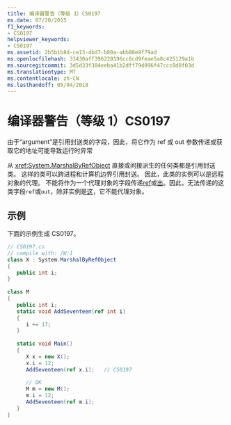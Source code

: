 ```yaml
---
title: 编译器警告（等级 1）CS0197
ms.date: 07/20/2015
f1_keywords:
- CS0197
helpviewer_keywords:
- CS0197
ms.assetid: 2b5b1b8d-ce13-4bd7-b80a-abb80e9f79ad
ms.openlocfilehash: 33430aff396228596cc8cd9feae5a8c425129a1b
ms.sourcegitcommit: 3d5d33f384eeba41b2dff79d096f47ccc8d8f03d
ms.translationtype: MT
ms.contentlocale: zh-CN
ms.lasthandoff: 05/04/2018
---
```

# <a name="compiler-warning-level-1-cs0197"></a>编译器警告（等级 1）CS0197
由于“argument”是引用封送类的字段，因此，将它作为 ref 或 out 参数传递或获取它的地址可能导致运行时异常  
  
 从 <xref:System.MarshalByRefObject> 直接或间接派生的任何类都是引用封送类。 这样的类可以跨进程和计算机边界引用封送。 因此，此类的实例可以是远程对象的代理。 不能将作为一个代理对象的字段传递[ref](../../csharp/language-reference/keywords/ref.md)或[出](../../csharp/language-reference/keywords/out-parameter-modifier.md)。因此，无法传递的这类字段`ref`或`out`，除非实例是[这](../../csharp/language-reference/keywords/this.md)，它不能代理对象。  
  
## <a name="example"></a>示例  
 下面的示例生成 CS0197。  
  
```csharp  
// CS0197.cs  
// compile with: /W:1  
class X : System.MarshalByRefObject  
{  
   public int i;  
}  
  
class M  
{  
   public int i;  
   static void AddSeventeen(ref int i)  
   {  
      i += 17;  
   }  
  
   static void Main()  
   {  
      X x = new X();  
      x.i = 12;  
      AddSeventeen(ref x.i);   // CS0197  
  
      // OK  
      M m = new M();  
      m.i = 12;  
      AddSeventeen(ref m.i);  
   }  
}  
```

